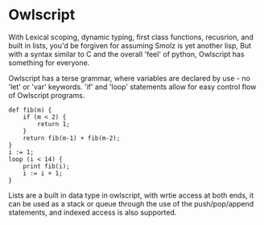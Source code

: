 # Owlscript

With Lexical scoping, dynamic typing, first class functions, recusrion, and built in lists,
you'd be forgiven for assuming Smolz is yet another lisp, But with a syntax 
similar to C and the overall 'feel' of python, Owlscript has something for everyone.

Owlscript has a terse grammar, where variables are declared by use - no 'let' or 'var' keywords. 
'if' and 'loop' statements allow for easy control flow of Owlscript programs.

    def fib(m) {
        if (m < 2) {
            return 1;
        } 
        return fib(m-1) + fib(m-2);
    }
    i := 1;
    loop (i < 14) {
        print fib(i);
        i := i + 1;
    }

    
Lists are a built in data type in owlscript, with wrtie access at both ends, it can be used as a stack
or queue through the use of the push/pop/append statements, and indexed access is also supported.
